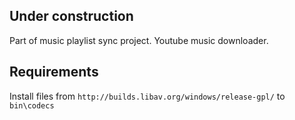 Under construction
------------------

Part of music playlist sync project. Youtube music downloader.


Requirements
------------

Install files from `http://builds.libav.org/windows/release-gpl/` to `bin\codecs`